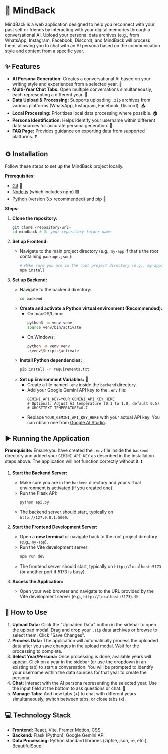 # 🧠 MindBack

MindBack is a web application designed to help you reconnect with your past self or friends by interacting with your digital memories through a conversational AI. Upload your personal data archives (e.g., from WhatsApp, Instagram, Facebook, Discord), and MindBack will process them, allowing you to chat with an AI persona based on the communication style and content from a specific year.

## ✨ Features

*   **AI Persona Generation:** Creates a conversational AI based on your writing style and experiences from a selected year. 🤖
*   **Multi-Year Chat Tabs:** Open multiple conversations simultaneously, each representing a different year. 📑
*   **Data Upload & Processing:** Supports uploading `.zip` archives from various platforms (WhatsApp, Instagram, Facebook, Discord). 📤
*   **Local Processing:** Prioritizes local data processing where possible. 🏠
*   **Persona Identification:** Helps identify your username within different data sources for accurate persona generation. 👤
*   **FAQ Page:** Provides guidance on exporting data from supported platforms. ❓

## ⚙️ Installation

Follow these steps to set up the MindBack project locally.

**Prerequisites:**

*   [Git](https://git-scm.com/) 🐙
*   [Node.js](https://nodejs.org/) (which includes npm) 🟩
*   [Python](https://www.python.org/) (version 3.x recommended) and pip 🐍

**Steps:**

1.  **Clone the repository:**
    ```bash
    git clone <repository-url>
    cd mindback # Or your repository folder name
    ```

2.  **Set up Frontend:**
    *   Navigate to the main project directory (e.g., `my-app` if that's the root containing `package.json`):
        ```bash
        # Make sure you are in the root project directory (e.g., my-app)
        npm install
        ```

3.  **Set up Backend:**
    *   Navigate to the backend directory:
        ```bash
        cd backend
        ```
    *   **Create and activate a Python virtual environment (Recommended):**
        *   On macOS/Linux:
            ```bash
            python3 -m venv venv
            source venv/bin/activate
            ```
        *   On Windows:
            ```bash
            python -m venv venv
            .\venv\Scripts\activate
            ```
    *   **Install Python dependencies:**
        ```bash
        pip install -r requirements.txt
        ```
    *   **Set up Environment Variables:** 🔑
        *   Create a file named `.env` inside the `backend` directory.
        *   Add your Google Gemini API key to the `.env` file:
            ```env
            GEMINI_API_KEY=YOUR_GEMINI_API_KEY_HERE
            # Optional: Adjust AI temperature (0.1 to 1.0, default 0.5)
            # GHOSTTEXT_TEMPERATURE=0.7
            ```
        *   Replace `YOUR_GEMINI_API_KEY_HERE` with your actual API key. You can obtain one from [Google AI Studio](https://aistudio.google.com/app/apikey).

## ▶️ Running the Application

**Prerequisite:** Ensure you have created the `.env` file inside the `backend` directory and added your `GEMINI_API_KEY` as described in the Installation steps above. The application will not function correctly without it. ❗

1.  **Start the Backend Server:**
    *   Make sure you are in the `backend` directory and your virtual environment is activated (if you created one).
    *   Run the Flask API:
        ```bash
        python api.py
        ```
    *   The backend server should start, typically on `http://127.0.0.1:5000`.

2.  **Start the Frontend Development Server:**
    *   Open a **new terminal** or navigate back to the root project directory (e.g., `my-app`).
    *   Run the Vite development server:
        ```bash
        npm run dev
        ```
    *   The frontend server should start, typically on `http://localhost:5173` (or another port if 5173 is busy).

3.  **Access the Application:**
    *   Open your web browser and navigate to the URL provided by the Vite development server (e.g., `http://localhost:5173`). 🌐

## 🤔 How to Use

1.  **Upload Data:** Click the "Uploaded Data" button in the sidebar to open the upload modal. Drag and drop your `.zip` data archives or browse to select them. Click "Save Changes".
2.  **Process Data:** The application will automatically process the uploaded data after you save changes in the upload modal. Wait for the processing to complete.
3.  **Select Year/Persona:** Once processing is done, available years will appear. Click on a year in the sidebar (or use the dropdown in an existing tab) to start a conversation. You will be prompted to identify your username within the data sources for that year to create the persona.
4.  **Chat:** Interact with the AI persona representing the selected year. Use the input field at the bottom to ask questions or chat. 💬
5.  **Manage Tabs:** Add new tabs (+) to chat with different years simultaneously, switch between tabs, or close tabs (x).

## 💻 Technology Stack

*   **Frontend:** React, Vite, Framer Motion, CSS
*   **Backend:** Flask (Python), Google Gemini API
*   **Data Processing:** Python standard libraries (zipfile, json, re, etc.), BeautifulSoup

